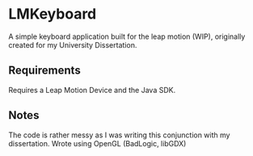 # LMKeyboard
A simple keyboard application built for the leap motion (WIP), originally created for my University Dissertation.

## Requirements
Requires a Leap Motion Device and the Java SDK.

## Notes
The code is rather messy as I was writing this conjunction with my dissertation.
Wrote using OpenGL (BadLogic, libGDX)
